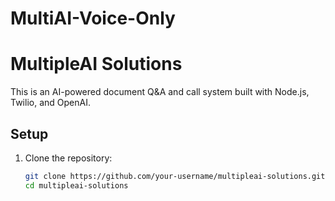 # MultiAI-Voice-Only

# MultipleAI Solutions

This is an AI-powered document Q&A and call system built with Node.js, Twilio, and OpenAI.

## Setup

1. Clone the repository:
   ```bash
   git clone https://github.com/your-username/multipleai-solutions.git
   cd multipleai-solutions
